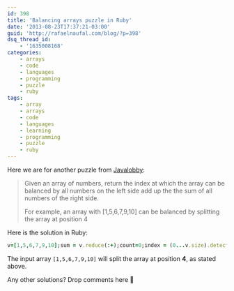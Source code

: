 ```yaml
---
id: 398
title: 'Balancing arrays puzzle in Ruby'
date: '2013-08-23T17:37:21-03:00'
guid: 'http://rafaelnaufal.com/blog/?p=398'
dsq_thread_id:
    - '1635008168'
categories:
    - arrays
    - code
    - languages
    - programming
    - puzzle
    - ruby
tags:
    - array
    - arrays
    - code
    - languages
    - learning
    - programming
    - puzzle
    - ruby
---
```


Here we are for another puzzle from [Javalobby](http://java.dzone.com/articles/thursday-code-puzzler-12):

> Given an array of numbers, return the index at which the array can be balanced by all numbers on the left side add up the the sum of all numbers of the right side.
> 
> For example, an array with \[1,5,6,7,9,10\] can be balanced by splitting the array at position 4

Here is the solution in Ruby:

```ruby
v=[1,5,6,7,9,10];sum = v.reduce(:+);count=0;index = (0...v.size).detect { |i| count += v[i]; count * 2 == sum};index == nil ? nil : index + 1
```

The input array `[1,5,6,7,9,10]` will split the array at position **4**, as stated above.

Any other solutions? Drop comments here 🙂